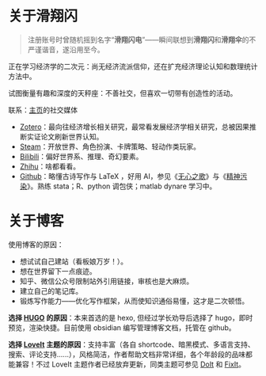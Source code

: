 # 


# 关于滑翔闪

> 注册账号时曾随机摇到名字“**滑翔闪电**”——瞬间联想到**滑翔闪**和**滑翔伞**的不严谨谐音，遂沿用至今。

正在学习经济学的二次元：尚无经济流派信仰，还在扩充经济理论认知和数理统计方法中。

试图衡量有趣和深度的天秤座：不善社交，但喜欢一切带有创造性的活动。

联系：[主页](https://blog.huaxiangshan.com/zh-cn/)的社交媒体

- [Zotero](https://www.zotero.org/groups/literature-notes)：最向往经济增长相关研究，最常看发展经济学相关研究，总被因果推断实证论文刷新世界认知。
- [Steam](https://steamcommunity.com/id/flytothemoon2333/)：开放世界、角色扮演、卡牌策略、轻动作类玩家。
- [Bilibili](https://space.bilibili.com/39033282)：偏好世界系、推理、奇幻要素。
- [Zhihu](https://www.zhihu.com/people/nan-yang-xi-shu)：啥都看看。
- [Github](https://github.com/hzp2333)：略懂古诗写作与 LaTeX ，好用 AI，参见《[无心之歌](https://blog.huaxiangshan.com/%E6%97%A0%E5%BF%83%E4%B9%8B%E6%AD%8C%EF%BC%88%E5%8F%A4%E8%AF%97%E5%88%9B%E4%BD%9C%E6%8C%87%E5%8C%97%EF%BC%89.pdf)》与《[精神污染](https://blog.huaxiangshan.com/%E7%B2%BE%E7%A5%9E%E6%B1%A1%E6%9F%93.pdf)》。熟练 stata；R、python 调包侠；matlab dynare 学习中。
# 关于博客

使用博客的原因：

- 想试试自己建站（看板娘万岁！）。
- 想在世界留下一点痕迹。
- 知乎、微信公众号限制站外引用链接，审核也是大麻烦。
- 建立自己的笔记库。
- 锻炼写作能力——优化写作框架，从而使知识通俗易懂，这才是二次顿悟。

**选择 [HUGO](https://gohugo.io/) 的原因**：本来首选的是 hexo, 但经过学长劝导后选择了 hugo，即时预览，渲染快捷。目前使用 obsidian 编写管理博客文档，托管在 github。

**选择 [LoveIt](https://hugoloveit.com/zh-cn/) 主题的原因**：支持丰富（各自 shortcode、暗黑模式、多语言支持、搜索、评论支持......），风格简洁，作者帮助文档非常详细，各个年龄段的品味都能兼容！不过 LoveIt 主题作者已经放弃更新，同类主题可参见 [DoIt](https://hugodoit.pages.dev/zh-cn/) 和 [FixIt](https://fixit.lruihao.cn/)。
